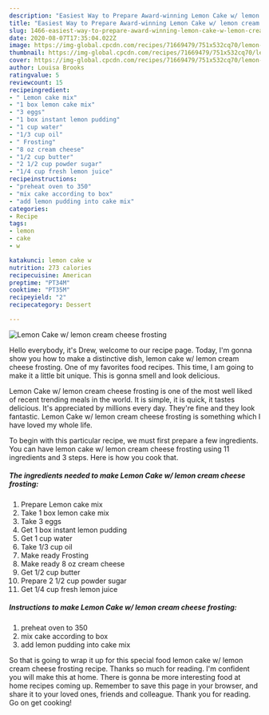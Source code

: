 ```yaml
---
description: "Easiest Way to Prepare Award-winning Lemon Cake w/ lemon cream cheese frosting"
title: "Easiest Way to Prepare Award-winning Lemon Cake w/ lemon cream cheese frosting"
slug: 1466-easiest-way-to-prepare-award-winning-lemon-cake-w-lemon-cream-cheese-frosting
date: 2020-08-07T17:35:04.022Z
image: https://img-global.cpcdn.com/recipes/71669479/751x532cq70/lemon-cake-w-lemon-cream-cheese-frosting-recipe-main-photo.jpg
thumbnail: https://img-global.cpcdn.com/recipes/71669479/751x532cq70/lemon-cake-w-lemon-cream-cheese-frosting-recipe-main-photo.jpg
cover: https://img-global.cpcdn.com/recipes/71669479/751x532cq70/lemon-cake-w-lemon-cream-cheese-frosting-recipe-main-photo.jpg
author: Louisa Brooks
ratingvalue: 5
reviewcount: 15
recipeingredient:
- " Lemon cake mix"
- "1 box lemon cake mix"
- "3 eggs"
- "1 box instant lemon pudding"
- "1 cup water"
- "1/3 cup oil"
- " Frosting"
- "8 oz cream cheese"
- "1/2 cup butter"
- "2 1/2 cup powder sugar"
- "1/4 cup fresh lemon juice"
recipeinstructions:
- "preheat oven to 350"
- "mix cake according to box"
- "add lemon pudding into cake mix"
categories:
- Recipe
tags:
- lemon
- cake
- w

katakunci: lemon cake w 
nutrition: 273 calories
recipecuisine: American
preptime: "PT34M"
cooktime: "PT35M"
recipeyield: "2"
recipecategory: Dessert

---
```



![Lemon Cake w/ lemon cream cheese frosting](https://img-global.cpcdn.com/recipes/71669479/751x532cq70/lemon-cake-w-lemon-cream-cheese-frosting-recipe-main-photo.jpg)

Hello everybody, it's Drew, welcome to our recipe page. Today, I'm gonna show you how to make a distinctive dish, lemon cake w/ lemon cream cheese frosting. One of my favorites food recipes. This time, I am going to make it a little bit unique. This is gonna smell and look delicious.

Lemon Cake w/ lemon cream cheese frosting is one of the most well liked of recent trending meals in the world. It is simple, it is quick, it tastes delicious. It's appreciated by millions every day. They're fine and they look fantastic. Lemon Cake w/ lemon cream cheese frosting is something which I have loved my whole life.




To begin with this particular recipe, we must first prepare a few ingredients. You can have lemon cake w/ lemon cream cheese frosting using 11 ingredients and 3 steps. Here is how you cook that.

<!--inarticleads1-->

##### The ingredients needed to make Lemon Cake w/ lemon cream cheese frosting:

1. Prepare  Lemon cake mix
1. Take 1 box lemon cake mix
1. Take 3 eggs
1. Get 1 box instant lemon pudding
1. Get 1 cup water
1. Take 1/3 cup oil
1. Make ready  Frosting
1. Make ready 8 oz cream cheese
1. Get 1/2 cup butter
1. Prepare 2 1/2 cup powder sugar
1. Get 1/4 cup fresh lemon juice




<!--inarticleads2-->

##### Instructions to make Lemon Cake w/ lemon cream cheese frosting:

1. preheat oven to 350
1. mix cake according to box
1. add lemon pudding into cake mix




So that is going to wrap it up for this special food lemon cake w/ lemon cream cheese frosting recipe. Thanks so much for reading. I'm confident you will make this at home. There is gonna be more interesting food at home recipes coming up. Remember to save this page in your browser, and share it to your loved ones, friends and colleague. Thank you for reading. Go on get cooking!
